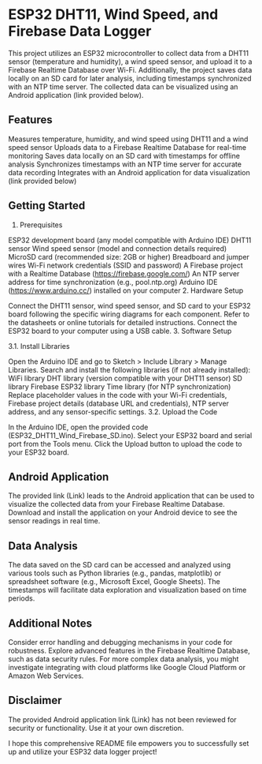 # ESP32 DHT11, Wind Speed, and Firebase Data Logger

This project utilizes an ESP32 microcontroller to collect data from a DHT11 sensor (temperature and humidity), a wind speed sensor, and upload it to a Firebase Realtime Database over Wi-Fi. Additionally, the project saves data locally on an SD card for later analysis, including timestamps synchronized with an NTP time server. The collected data can be visualized using an Android application (link provided below).

## Features

Measures temperature, humidity, and wind speed using DHT11 and a wind speed sensor
Uploads data to a Firebase Realtime Database for real-time monitoring
Saves data locally on an SD card with timestamps for offline analysis
Synchronizes timestamps with an NTP time server for accurate data recording
Integrates with an Android application for data visualization (link provided below)
## Getting Started

1. Prerequisites

ESP32 development board (any model compatible with Arduino IDE)
DHT11 sensor
Wind speed sensor (model and connection details required)
MicroSD card (recommended size: 2GB or higher)
Breadboard and jumper wires
Wi-Fi network credentials (SSID and password)
A Firebase project with a Realtime Database (https://firebase.google.com/)
An NTP server address for time synchronization (e.g., pool.ntp.org)
Arduino IDE (https://www.arduino.cc/) installed on your computer
2. Hardware Setup

Connect the DHT11 sensor, wind speed sensor, and SD card to your ESP32 board following the specific wiring diagrams for each component. Refer to the datasheets or online tutorials for detailed instructions.
Connect the ESP32 board to your computer using a USB cable.
3. Software Setup

3.1. Install Libraries

Open the Arduino IDE and go to Sketch > Include Library > Manage Libraries.
Search and install the following libraries (if not already installed):
WiFi library
DHT library (version compatible with your DHT11 sensor)
SD library
Firebase ESP32 library
Time library (for NTP synchronization)
Replace placeholder values in the code with your Wi-Fi credentials, Firebase project details (database URL and credentials), NTP server address, and any sensor-specific settings.
3.2. Upload the Code

In the Arduino IDE, open the provided code (ESP32_DHT11_Wind_Firebase_SD.ino).
Select your ESP32 board and serial port from the Tools menu.
Click the Upload button to upload the code to your ESP32 board.
## Android Application

The provided link (Link) leads to the Android application that can be used to visualize the collected data from your Firebase Realtime Database. Download and install the application on your Android device to see the sensor readings in real time.

## Data Analysis

The data saved on the SD card can be accessed and analyzed using various tools such as Python libraries (e.g., pandas, matplotlib) or spreadsheet software (e.g., Microsoft Excel, Google Sheets). The timestamps will facilitate data exploration and visualization based on time periods.

## Additional Notes

Consider error handling and debugging mechanisms in your code for robustness.
Explore advanced features in the Firebase Realtime Database, such as data security rules.
For more complex data analysis, you might investigate integrating with cloud platforms like Google Cloud Platform or Amazon Web Services.
## Disclaimer

The provided Android application link (Link) has not been reviewed for security or functionality. Use it at your own discretion.

I hope this comprehensive README file empowers you to successfully set up and utilize your ESP32 data logger project!
